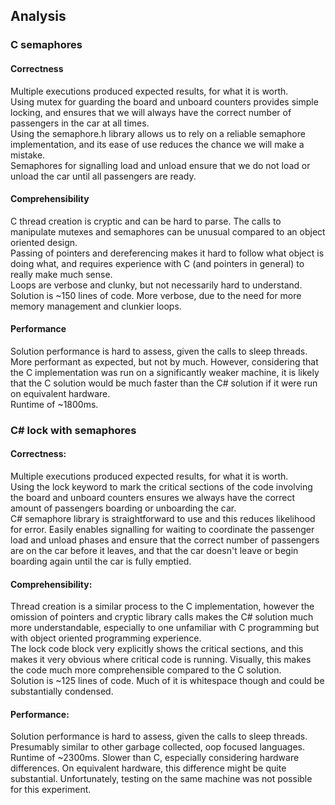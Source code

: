 ## Analysis

### C semaphores

#### Correctness
Multiple executions produced expected results, for what it is worth.\
Using mutex for guarding the board and unboard counters provides simple locking, and ensures that we will always have
the correct number of passengers in the car at all times.\
Using the semaphore.h library allows us to rely on a reliable semaphore implementation, and its ease of use reduces the
chance we will make a mistake.\
Semaphores for signalling load and unload ensure that we do not load or unload the car until all passengers are ready.

#### Comprehensibility
C thread creation is cryptic and can be hard to parse. The calls to manipulate mutexes and semaphores can be unusual
compared to an object oriented design.\
Passing of pointers and dereferencing makes it hard to follow what object is doing what, and requires experience with
C (and pointers in general) to really make much sense.\
Loops are verbose and clunky, but not necessarily hard to understand.\
Solution is ~150 lines of code. More verbose, due to the need for more memory management and clunkier loops.

#### Performance
Solution performance is hard to assess, given the calls to sleep threads.\
More performant as expected, but not by much. However, considering that the C implementation was run on a significantly
weaker machine, it is likely that the C solution would be much faster than the C# solution if it were run on equivalent hardware.\
Runtime of ~1800ms.


### C# lock with semaphores

#### Correctness:
Multiple executions produced expected results, for what it is worth.\
Using the lock keyword to mark the critical sections of the code involving the board and unboard counters ensures we 
always have the correct amount of passengers boarding or unboarding the car.\
C# semaphore library is straightforward to use and this reduces likelihood for error. Easily enables signalling for 
waiting to coordinate the passenger load and unload phases and ensure that the correct number of passengers are on the
car before it leaves, and that the car doesn't leave or begin boarding again until the car is fully emptied.

#### Comprehensibility:
Thread creation is a similar process to the C implementation, however the omission of pointers and cryptic library calls
makes the C# solution much more understandable, especially to one unfamiliar with C programming but with object oriented
programming experience.\
The lock code block very explicitly shows the critical sections, and this makes it very obvious where critical code is running.
Visually, this makes the code much more comprehensible compared to the C solution.\
Solution is ~125 lines of code. Much of it is whitespace though and could be substantially condensed.

#### Performance:
Solution performance is hard to assess, given the calls to sleep threads.\
Presumably similar to other garbage collected, oop focused languages.\
Runtime of ~2300ms. Slower than C, especially considering hardware differences. On equivalent hardware, this difference might be
quite substantial. Unfortunately, testing on the same machine was not possible for this experiment.

